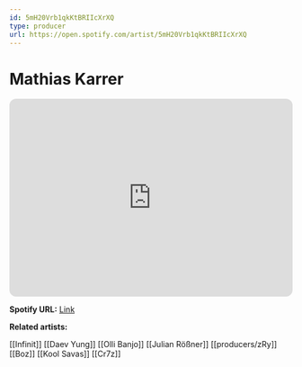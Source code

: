 ```yaml
---
id: 5mH20Vrb1qkKtBRIIcXrXQ
type: producer
url: https://open.spotify.com/artist/5mH20Vrb1qkKtBRIIcXrXQ
---
```

# Mathias Karrer

<iframe style="border-radius:12px" src="https://open.spotify.com/embed/artist/5mH20Vrb1qkKtBRIIcXrXQ" width="100%" height="352" frameBorder="0" allowfullscreen="" allow="autoplay; clipboard-write; encrypted-media; fullscreen; picture-in-picture" loading="lazy"></iframe>

**Spotify URL:** [Link](https://open.spotify.com/artist/5mH20Vrb1qkKtBRIIcXrXQ)

**Related artists:**

[[Infinit]]
[[Daev Yung]]
[[Olli Banjo]]
[[Julian Rößner]]
[[producers/zRy]]
[[Boz]]
[[Kool Savas]]
[[Cr7z]]
